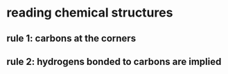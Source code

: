 # reading chemical structures

## rule 1: carbons at the corners

## rule 2: hydrogens bonded to carbons are implied
